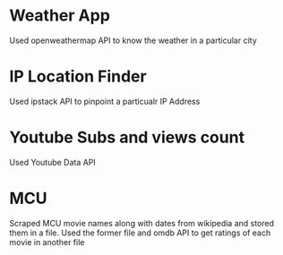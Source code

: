 #  Weather App
Used openweathermap API to know the weather in a particular city

#  IP Location Finder
Used ipstack API to pinpoint a particualr IP Address


#  Youtube Subs and views count
Used Youtube Data API


#  MCU
Scraped MCU movie names along with dates from wikipedia and stored them in a file. Used the former file and omdb API to get ratings of each movie in another file

